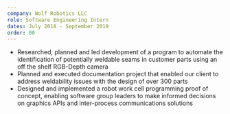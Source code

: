 ```yaml
---
company: Wolf Robotics LLC
role: Software Engineering Intern
dates: July 2018 - September 2019
order: 00
---
```


- Researched, planned and led development of a program to automate the identification of potentially weldable seams in customer parts using an off the shelf RGB-Depth camera
- Planned and executed documentation project that enabled our client to address weldability issues with the design of over 300 parts
- Designed and implemented a robot work cell programming proof of concept, enabling software group leaders to make informed decisions on graphics APIs and inter-process communications solutions